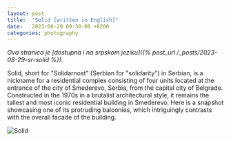 ```yaml
---
layout: post
title:  "Solid [written in English]"
date:   2023-08-29 09:30:00 +0200
categories: photography
---
```

*Ova stranica je [dostupna i na srpskom jeziku]({% post_url /_posts/2023-08-29-sr-solid %}).*

Solid, short for "Solidarnost" (Serbian for "solidarity") in Serbian, is a nickname for a residential complex consisting of four units located at the entrance of the city of Smederevo, Serbia, from the capital city of Belgrade. Constructed in the 1970s in a brutalist architectural style, it remains the tallest and most iconic residential building in Smederevo. Here is a  snapshot showcasing one of its protruding balconies, which intriguingly contrasts with the overall facade of the building.

![Solid](/media/230828-182421-7d9293ca-DSC_2655.jpg)
